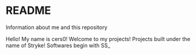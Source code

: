 # README
Information about me and this repository


Hello! My name is cers0!
Welcome to my projects! Projects built under the name of Stryke! Softwares begin with SS_
